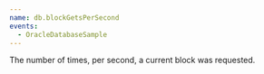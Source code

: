 ```yaml
---
name: db.blockGetsPerSecond
events:
  - OracleDatabaseSample
---
```


The number of times, per second, a current block was requested.